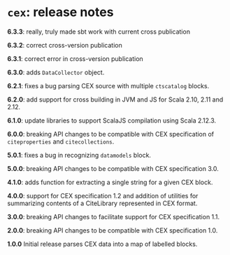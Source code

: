 # `cex`: release notes

**6.3.3**:  really, truly made sbt work with current cross publication


**6.3.2**:  correct cross-version publication

**6.3.1**:  correct error in cross-version publication

**6.3.0**:  adds `DataCollector` object.

**6.2.1**: fixes a bug parsing CEX source with multiple `ctscatalog` blocks.

**6.2.0**: add support for cross building in JVM and JS for Scala 2.10, 2.11 and 2.12.

**6.1.0**: update libraries to support ScalaJS compilation using Scala 2.12.3.

**6.0.0**:  breaking API changes to be compatible with CEX specification of `citeproperties` and `citecollections`.

**5.0.1**: fixes a bug in recognizing `datamodels` block.

**5.0.0**: breaking API changes to be compatible with CEX specification 3.0.

**4.1.0**: adds function for extracting a single string for a given CEX block.

**4.0.0**: support for CEX specification 1.2 and addition of utilities for summarizing contents of a CiteLibrary represented in CEX format.

**3.0.0**: breaking API changes to facilitate support for CEX specification 1.1.

**2.0.0**: breaking API changes to be compatible with CEX specification 1.0.

**1.0.0** Initial release parses CEX data into a map of labelled blocks.
